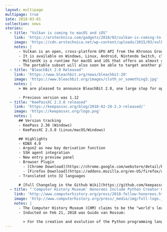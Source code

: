 ```yaml
---
layout: multipage
multipage: true
1ate: 2018-03-01
collection: news
stories:
  - title: "Vulkan is coming to macOS and iOS"
    link: 'https://arstechnica.com/gadgets/2018/02/vulkan-is-coming-to-macos-ios-but-no-thanks-to-apple/'
    image: 'https://cdn.arstechnica.net/wp-content/uploads/2015/03/vulkan-640x184.png'
    notes: |
      - Vulkan is an open, cross-platform GPU API from the Khronos Group, the industry body that also deveops OpenGL.
      - It is available on Windows, Linux, Android, Nintendo Switch, cloud systems already.
      - MoltenVK is a runtime for macOS and iOS that offers an almost complete subset of the Vulkan API.
      - The portable subset will also soon be able to target another platform: DirectX 12. Expected within the next few months, a similar translation layer is being developed that will enable Vulkan applications to use a DirectX 12 back-end.
  - title: "BleachBit 2.0 Released"
    link: 'https://www.bleachbit.org/news/bleachbit-20'
    image: 'https://www.bleachbit.org/images/cloth_or_something3.jpg'
    notes: |
      > We are pleased to announce BleachBit 2.0, one large step for open source system cleaning software. The latest release brings major improvements to infrastructure, security, stability, and the framework.

      - Previous version was 1.12
  - title: "KeePassXC 2.3.0 released"
    link: 'https://keepassxc.org/blog/2018-02-28-2.3-released/'
    image: 'https://keepassxc.org/logo.png'
    notes: |
      ## Version tracking
      - KeePass 2.30 (Windows)
      - KeePassXC 2.3.0 (Linux/macOS/Windows)

      ## Highlights
      - KDBX 4.0
      - Argon2 as new key derivation function
      - SSH agent integration
      - New entry preview panel
      - Browser Plugin
        - [Chrome Download](https://chrome.google.com/webstore/detail/keepassxc-browser/oboonakemofpalcgghocfoadofidjkkk)
        - [Firefox Download](https://addons.mozilla.org/en-US/firefox/addon/keepassxc-browser/)
      - Translated into 32 languages

      # [Full Changelog in the Github Wiki](https://github.com/keepassxreboot/keepassxc/wiki/KeePassXC-Changelog#230-2018-02-27)
  - title: "'Computer History Museum' Honorees Include Python Creator Guido van Rossum"
    link: 'http://www.computerhistory.org/press/2018-fellow-honorees.html'
    image: 'http://www.computerhistory.org/press/_media/img/full-logo.jpg'
    notes: |
      - The Computer History Museum (CHM) claims to be the "world's leading institution exploring the history of computing and its transformational impact on society."
      - Inducted on Feb 21, 2018 was Guido van Rossum:

        > For the creation and evolution of the Python programming language, and for leadership of its community.
---
```

